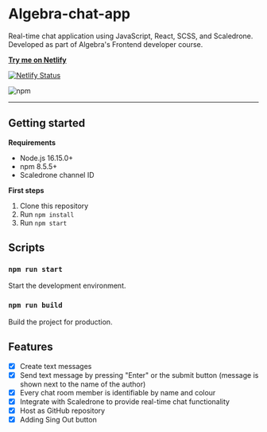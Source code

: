 # Algebra-chat-app

Real-time chat application using JavaScript, React, SCSS, and Scaledrone.
Developed as part of Algebra's Frontend developer course.

[**Try me on Netlify**](https://jbalog8-chat-app.netlify.app/)

[![Netlify Status](https://api.netlify.com/api/v1/badges/7a2d65e9-da65-49ec-9520-d9806247528c/deploy-status)](https://app.netlify.com/sites/jbalog8-chat-app/deploys)

![npm](https://img.shields.io/npm/v/npm)

---

## Getting started

**Requirements**

- Node.js 16.15.0+
- npm 8.5.5+
- Scaledrone channel ID

**First steps**

1. Clone this repository
2. Run `npm install`
3. Run `npm start`

## Scripts

### `npm run start`

Start the development environment.

### `npm run build`

Build the project for production.

## Features

- [x] Create text messages
- [x] Send text message by pressing "Enter" or the submit button (message is shown next to the name of the author)
- [x] Every chat room member is identifiable by name and colour
- [x] Integrate with Scaledrone to provide real-time chat functionality
- [x] Host as GitHub repository
- [x] Adding Sing Out button
